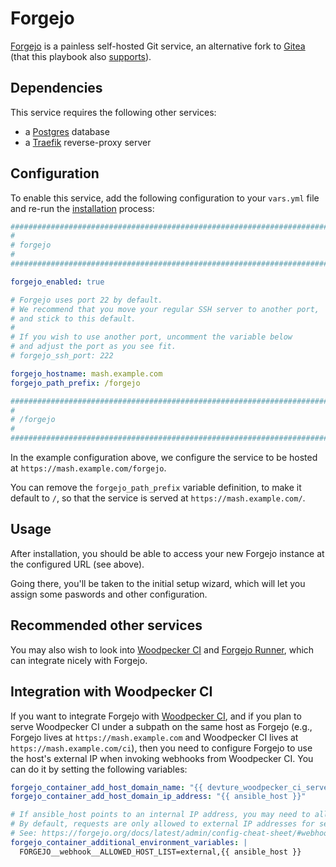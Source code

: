 # Forgejo

[Forgejo](https://forgejo.org/) is a painless self-hosted Git service, an alternative fork to [Gitea](https://gitea.io/) (that this playbook also [supports](gitea.md)).


## Dependencies

This service requires the following other services:

- a [Postgres](postgres.md) database
- a [Traefik](traefik.md) reverse-proxy server


## Configuration

To enable this service, add the following configuration to your `vars.yml` file and re-run the [installation](../installing.md) process:

```yaml
########################################################################
#                                                                      #
# forgejo                                                              #
#                                                                      #
########################################################################

forgejo_enabled: true

# Forgejo uses port 22 by default.
# We recommend that you move your regular SSH server to another port,
# and stick to this default.
#
# If you wish to use another port, uncomment the variable below
# and adjust the port as you see fit.
# forgejo_ssh_port: 222

forgejo_hostname: mash.example.com
forgejo_path_prefix: /forgejo

########################################################################
#                                                                      #
# /forgejo                                                             #
#                                                                      #
########################################################################
```

In the example configuration above, we configure the service to be hosted at `https://mash.example.com/forgejo`.

You can remove the `forgejo_path_prefix` variable definition, to make it default to `/`, so that the service is served at `https://mash.example.com/`.


## Usage

After installation, you should be able to access your new Forgejo instance at the configured URL (see above).

Going there, you'll be taken to the initial setup wizard, which will let you assign some paswords and other configuration.


## Recommended other services

You may also wish to look into [Woodpecker CI](woodpecker-ci.md) and [Forgejo Runner](forgejo-runner.md), which can integrate nicely with Forgejo.


## Integration with Woodpecker CI

If you want to integrate Forgejo with [Woodpecker CI](woodpecker-ci.md), and if you plan to serve Woodpecker CI under a subpath on the same host as Forgejo (e.g., Forgejo lives at `https://mash.example.com` and Woodpecker CI lives at `https://mash.example.com/ci`), then you need to configure Forgejo to use the host's external IP when invoking webhooks from Woodpecker CI.  You can do it by setting the following variables:

```yaml
forgejo_container_add_host_domain_name: "{{ devture_woodpecker_ci_server_hostname }}"
forgejo_container_add_host_domain_ip_address: "{{ ansible_host }}"

# If ansible_host points to an internal IP address, you may need to allow Forgejo to make requests to it.
# By default, requests are only allowed to external IP addresses for security reasons.
# See: https://forgejo.org/docs/latest/admin/config-cheat-sheet/#webhook-webhook
forgejo_container_additional_environment_variables: |
  FORGEJO__webhook__ALLOWED_HOST_LIST=external,{{ ansible_host }}
```
